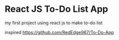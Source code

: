 # React JS To-Do List App

my first project using react js to make to-do list

inspired https://github.com/RedEdge967/To-Do-App
